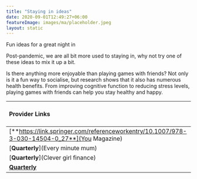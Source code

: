 ```yaml
---
title: "Staying in ideas"
date: 2020-09-01T12:49:27+06:00
featureImage: images/ma/placeholder.jpeg
layout: static
---
```


Fun ideas for a great night in

Post-pandemic, we are all bit more used to staying in, why not try one of these ideas to mix it up a bit.

Is there anything more enjoyable than playing games with friends? Not only is it a fun way to socialise, but research shows that it also has numerous health benefits. From improving cognitive function to reducing stress levels, playing games with friends can help you stay healthy and happy.

| Provider Links      | Free or Paid  |  
| :-----------          | :--------------:      |  
| [**https://link.springer.com/referenceworkentry/10.1007/978-3-030-14504-0_27**](You Magazine) | Online | 
| [**Quarterly**](Every minute mum) | Online | 
| [**Quarterly**](Clever girl finance) | Online | 
| [**Quarterly**](Mindfulmazing) | Online | 
  

<br/><br/>






